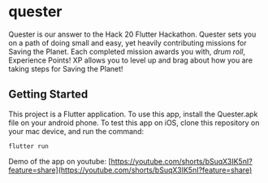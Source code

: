 # quester

Quester is our answer to the Hack 20 Flutter Hackathon. Quester sets you on a path of doing small and easy, yet heavily contributing missions for Saving the Planet. Each completed mission awards you with, *drum roll*, Experience Points! XP allows you to level up and brag about how you are taking steps for Saving the Planet!


## Getting Started

This project is a Flutter application.
To use this app, install the Quester.apk file on your android phone. To test this app on iOS, clone this repository on your mac device, and run the command:

```flutter run```

Demo of the app on youtube: [https://youtube.com/shorts/bSuqX3IK5nI?feature=share](https://youtube.com/shorts/bSuqX3IK5nI?feature=share)
